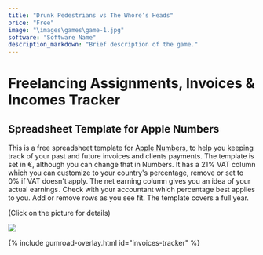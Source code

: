 ```yaml
---
title: "Drunk Pedestrians vs The Whore’s Heads"
price: "Free"
image: "\images\games\game-1.jpg"
software: "Software Name"
description_markdown: "Brief description of the game."
---
```



# Freelancing Assignments, Invoices & Incomes Tracker

## Spreadsheet Template for Apple Numbers
This is a free spreadsheet template for [Apple Numbers](https://www.apple.com/numbers/), to help you keeping track of your past and future invoices and clients payments. The template is set in €, although you can change that in Numbers. It has a 21% VAT column which you can customize to your country's percentage, remove or set to 0% if VAT doesn't apply. The net earning column gives you an idea of your actual earnings . Check with your accountant which percentage best applies to you. Add or remove rows as you see fit. The template covers a full year.

<p class="tc f5 black-30 measure-wide lh-copy avenir">
(Click on the picture for details)
</p>


<a href="https://gum.co/invoices-tracker" class="no-underline pv2 grow db"><img class="w-100" src="{{site.baseurl}}/images/templates/assignments/assignments_tracker_spreadsheet.png"></a>

{% include gumroad-overlay.html id="invoices-tracker" %}
